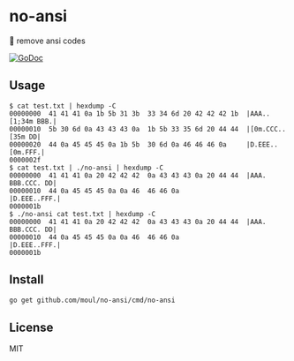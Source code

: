 # no-ansi
:wrench: remove ansi codes

[![GoDoc](https://godoc.org/github.com/moul/no-ansi?status.svg)](https://godoc.org/github.com/moul/no-ansi)

## Usage

```console
$ cat test.txt | hexdump -C
00000000  41 41 41 0a 1b 5b 31 3b  33 34 6d 20 42 42 42 1b  |AAA..[1;34m BBB.|
00000010  5b 30 6d 0a 43 43 43 0a  1b 5b 33 35 6d 20 44 44  |[0m.CCC..[35m DD|
00000020  44 0a 45 45 45 0a 1b 5b  30 6d 0a 46 46 46 0a     |D.EEE..[0m.FFF.|
0000002f
$ cat test.txt | ./no-ansi | hexdump -C
00000000  41 41 41 0a 20 42 42 42  0a 43 43 43 0a 20 44 44  |AAA. BBB.CCC. DD|
00000010  44 0a 45 45 45 0a 0a 46  46 46 0a                 |D.EEE..FFF.|
0000001b
$ ./no-ansi cat test.txt | hexdump -C
00000000  41 41 41 0a 20 42 42 42  0a 43 43 43 0a 20 44 44  |AAA. BBB.CCC. DD|
00000010  44 0a 45 45 45 0a 0a 46  46 46 0a                 |D.EEE..FFF.|
0000001b
```

## Install

```sh
go get github.com/moul/no-ansi/cmd/no-ansi
```

## License

MIT
